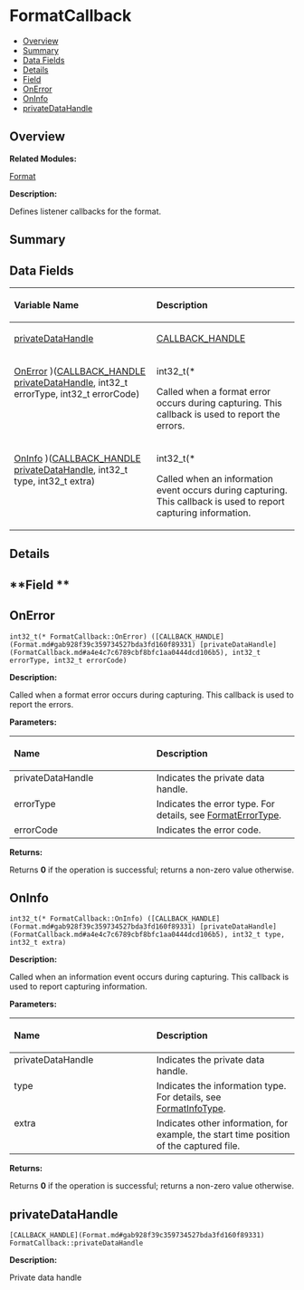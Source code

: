 # FormatCallback<a name="ZH-CN_TOPIC_0000001055358106"></a>

-   [Overview](#section2025395648165631)
-   [Summary](#section1628089547165631)
-   [Data Fields](#pub-attribs)
-   [Details](#section516987346165631)
-   [Field](#section160156636165631)
-   [OnError](#a47f30ebe4db3087e01c4259c0a983588)
-   [OnInfo](#a24b3d9a290f39522c4a733d141772cb1)
-   [privateDataHandle](#a4e4c7c6789cbf8bfc1aa0444dcd106b5)

## **Overview**<a name="section2025395648165631"></a>

**Related Modules:**

[Format](Format.md)

**Description:**

Defines listener callbacks for the format. 

## **Summary**<a name="section1628089547165631"></a>

## Data Fields<a name="pub-attribs"></a>

<a name="table709587583165631"></a>
<table><thead align="left"><tr id="row946310061165631"><th class="cellrowborder" valign="top" width="50%" id="mcps1.1.3.1.1"><p id="p96249159165631"><a name="p96249159165631"></a><a name="p96249159165631"></a>Variable Name</p>
</th>
<th class="cellrowborder" valign="top" width="50%" id="mcps1.1.3.1.2"><p id="p924909369165631"><a name="p924909369165631"></a><a name="p924909369165631"></a>Description</p>
</th>
</tr>
</thead>
<tbody><tr id="row629097074165631"><td class="cellrowborder" valign="top" width="50%" headers="mcps1.1.3.1.1 "><p id="p1966122668165631"><a name="p1966122668165631"></a><a name="p1966122668165631"></a><a href="FormatCallback.md#a4e4c7c6789cbf8bfc1aa0444dcd106b5">privateDataHandle</a></p>
</td>
<td class="cellrowborder" valign="top" width="50%" headers="mcps1.1.3.1.2 "><p id="p1204800892165631"><a name="p1204800892165631"></a><a name="p1204800892165631"></a><a href="Format.md#gab928f39c359734527bda3fd160f89331">CALLBACK_HANDLE</a> </p>
</td>
</tr>
<tr id="row1527051293165631"><td class="cellrowborder" valign="top" width="50%" headers="mcps1.1.3.1.1 "><p id="p1993286622165631"><a name="p1993286622165631"></a><a name="p1993286622165631"></a><a href="FormatCallback.md#a47f30ebe4db3087e01c4259c0a983588">OnError</a> )(<a href="Format.md#gab928f39c359734527bda3fd160f89331">CALLBACK_HANDLE</a> <a href="FormatCallback.md#a4e4c7c6789cbf8bfc1aa0444dcd106b5">privateDataHandle</a>, int32_t errorType, int32_t errorCode)</p>
</td>
<td class="cellrowborder" valign="top" width="50%" headers="mcps1.1.3.1.2 "><p id="p1422905631165631"><a name="p1422905631165631"></a><a name="p1422905631165631"></a>int32_t(* </p>
<p id="p635699712165631"><a name="p635699712165631"></a><a name="p635699712165631"></a>Called when a format error occurs during capturing. This callback is used to report the errors. </p>
</td>
</tr>
<tr id="row946652630165631"><td class="cellrowborder" valign="top" width="50%" headers="mcps1.1.3.1.1 "><p id="p757264507165631"><a name="p757264507165631"></a><a name="p757264507165631"></a><a href="FormatCallback.md#a24b3d9a290f39522c4a733d141772cb1">OnInfo</a> )(<a href="Format.md#gab928f39c359734527bda3fd160f89331">CALLBACK_HANDLE</a> <a href="FormatCallback.md#a4e4c7c6789cbf8bfc1aa0444dcd106b5">privateDataHandle</a>, int32_t type, int32_t extra)</p>
</td>
<td class="cellrowborder" valign="top" width="50%" headers="mcps1.1.3.1.2 "><p id="p1846346690165631"><a name="p1846346690165631"></a><a name="p1846346690165631"></a>int32_t(* </p>
<p id="p402537600165631"><a name="p402537600165631"></a><a name="p402537600165631"></a>Called when an information event occurs during capturing. This callback is used to report capturing information. </p>
</td>
</tr>
</tbody>
</table>

## **Details**<a name="section516987346165631"></a>

## **Field **<a name="section160156636165631"></a>

## OnError<a name="a47f30ebe4db3087e01c4259c0a983588"></a>

```
int32_t(* FormatCallback::OnError) ([CALLBACK_HANDLE](Format.md#gab928f39c359734527bda3fd160f89331) [privateDataHandle](FormatCallback.md#a4e4c7c6789cbf8bfc1aa0444dcd106b5), int32_t errorType, int32_t errorCode)
```

 **Description:**

Called when a format error occurs during capturing. This callback is used to report the errors. 

**Parameters:**

<a name="table54852415165631"></a>
<table><thead align="left"><tr id="row2109745952165631"><th class="cellrowborder" valign="top" width="50%" id="mcps1.1.3.1.1"><p id="p802347312165631"><a name="p802347312165631"></a><a name="p802347312165631"></a>Name</p>
</th>
<th class="cellrowborder" valign="top" width="50%" id="mcps1.1.3.1.2"><p id="p1114119377165631"><a name="p1114119377165631"></a><a name="p1114119377165631"></a>Description</p>
</th>
</tr>
</thead>
<tbody><tr id="row706748530165631"><td class="cellrowborder" valign="top" width="50%" headers="mcps1.1.3.1.1 ">privateDataHandle</td>
<td class="cellrowborder" valign="top" width="50%" headers="mcps1.1.3.1.2 ">Indicates the private data handle. </td>
</tr>
<tr id="row2112034002165631"><td class="cellrowborder" valign="top" width="50%" headers="mcps1.1.3.1.1 ">errorType</td>
<td class="cellrowborder" valign="top" width="50%" headers="mcps1.1.3.1.2 ">Indicates the error type. For details, see <a href="Format.md#ga31e7fcf42722fa15e4e5489c2fef9092">FormatErrorType</a>. </td>
</tr>
<tr id="row1172459167165631"><td class="cellrowborder" valign="top" width="50%" headers="mcps1.1.3.1.1 ">errorCode</td>
<td class="cellrowborder" valign="top" width="50%" headers="mcps1.1.3.1.2 ">Indicates the error code. </td>
</tr>
</tbody>
</table>

**Returns:**

Returns  **0**  if the operation is successful; returns a non-zero value otherwise. 

## OnInfo<a name="a24b3d9a290f39522c4a733d141772cb1"></a>

```
int32_t(* FormatCallback::OnInfo) ([CALLBACK_HANDLE](Format.md#gab928f39c359734527bda3fd160f89331) [privateDataHandle](FormatCallback.md#a4e4c7c6789cbf8bfc1aa0444dcd106b5), int32_t type, int32_t extra)
```

 **Description:**

Called when an information event occurs during capturing. This callback is used to report capturing information. 

**Parameters:**

<a name="table819378564165631"></a>
<table><thead align="left"><tr id="row1895357909165631"><th class="cellrowborder" valign="top" width="50%" id="mcps1.1.3.1.1"><p id="p129534052165631"><a name="p129534052165631"></a><a name="p129534052165631"></a>Name</p>
</th>
<th class="cellrowborder" valign="top" width="50%" id="mcps1.1.3.1.2"><p id="p129590092165631"><a name="p129590092165631"></a><a name="p129590092165631"></a>Description</p>
</th>
</tr>
</thead>
<tbody><tr id="row1901082466165631"><td class="cellrowborder" valign="top" width="50%" headers="mcps1.1.3.1.1 ">privateDataHandle</td>
<td class="cellrowborder" valign="top" width="50%" headers="mcps1.1.3.1.2 ">Indicates the private data handle. </td>
</tr>
<tr id="row732648488165631"><td class="cellrowborder" valign="top" width="50%" headers="mcps1.1.3.1.1 ">type</td>
<td class="cellrowborder" valign="top" width="50%" headers="mcps1.1.3.1.2 ">Indicates the information type. For details, see <a href="Format.md#ga6f00342925d3d5e586c76f8695985cad">FormatInfoType</a>. </td>
</tr>
<tr id="row1708396419165631"><td class="cellrowborder" valign="top" width="50%" headers="mcps1.1.3.1.1 ">extra</td>
<td class="cellrowborder" valign="top" width="50%" headers="mcps1.1.3.1.2 ">Indicates other information, for example, the start time position of the captured file. </td>
</tr>
</tbody>
</table>

**Returns:**

Returns  **0**  if the operation is successful; returns a non-zero value otherwise. 

## privateDataHandle<a name="a4e4c7c6789cbf8bfc1aa0444dcd106b5"></a>

```
[CALLBACK_HANDLE](Format.md#gab928f39c359734527bda3fd160f89331) FormatCallback::privateDataHandle
```

 **Description:**

Private data handle 

